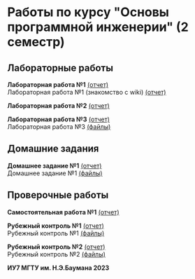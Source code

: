 # Работы по курсу "Основы программной инженерии" (2 семестр)

## Лабораторные работы

**Лабораторная работа №1** [\(отчет\)](https://github.com/siberianbearofficial/BMSTU_Fse_Sem_2/wiki/lab_01) \
Лабораторная работа №1 (знакомство с wiki) [\(отчет\)](https://github.com/siberianbearofficial/BMSTU_Fse_Sem_2/wiki/lab_01_test)

**Лабораторная работа №2** [\(отчет\)](https://github.com/siberianbearofficial/BMSTU_Fse_Sem_2/wiki/lab_02)

**Лабораторная работа №3** [\(отчет\)](https://github.com/siberianbearofficial/BMSTU_Fse_Sem_2/wiki/lab_03) \
Лабораторная работа №3 [\(файлы\)](https://github.com/siberianbearofficial/BMSTU_Fse_Sem_2/tree/main/lab3)

## Домашние задания

**Домашнее задание №1** [\(отчет\)](https://github.com/siberianbearofficial/BMSTU_Fse_Sem_2/wiki/hw_01) \
Домашнее задание №1 [\(файлы\)](https://github.com/siberianbearofficial/BMSTU_Fse_Sem_2/tree/main/hw)

## Проверочные работы

**Самостоятельная работа №1** [\(отчет\)](https://github.com/siberianbearofficial/BMSTU_Fse_Sem_2/wiki/test_01)

**Рубежный контроль №1** [\(отчет\)](https://github.com/siberianbearofficial/BMSTU_Fse_Sem_2/wiki/rk_01) \
Рубежный контроль №1 [\(файлы\)](https://github.com/siberianbearofficial/BMSTU_Fse_Sem_2/tree/main/rk1)

**Рубежный контроль №2** [\(отчет\)](https://github.com/siberianbearofficial/BMSTU_Fse_Sem_2/wiki/rk_02) \
Рубежный контроль №2 [\(файлы\)](https://github.com/siberianbearofficial/BMSTU_Fse_Sem_2/tree/main/rk2)

**ИУ7 МГТУ им. Н.Э.Баумана 2023**
